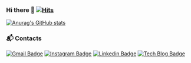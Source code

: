 ### Hi there 👋 [![Hits](https://hits.seeyoufarm.com/api/count/incr/badge.svg?url=https%3A%2F%2Fgithub.com%2FKangKyung&count_bg=%2379C83D&title_bg=%23555555&icon=&icon_color=%23E7E7E7&title=hits&edge_flat=false)](https://hits.seeyoufarm.com) 

[![Anurag's GitHub stats](https://github-readme-stats.vercel.app/api?username=KangKyung&theme=dark&count_private=true&show_icons=true)](https://github.com/anuraghazra/github-readme-stats)

<!--
### 👨🏻‍🏫 Career

| **Type** | **Date** | **Contents** | **Organization** |
|:--------:|:--------:|:--------:|:--------:|
| **🎓Education** | 2014. 3 ~ 2016. 2 | Department of English Language & Literature | **[BDES](http://bdes.nile.or.kr/nile/info/nInfo5_1.do)** |
| **🎓Education** | 2016. 3 ~ 2020. 2 | Department of Computer Software | **KwangWoon University** |
**📚External activities** | 2019. 06 ~ 2019. 08 | iOS App Design to Develop Course | **CodersHigh** |
| **🏢Employment** | 2019. 09 ~ 2020. 11 | Web Full-stack | **Cafe24(ezadmin)** |
| **🧑🏻‍💻Freelance** | 2020. 01 ~ 2020. 03 | App Front-end<br>[![App Store](https://img.shields.io/badge/App%20Store-0D96F6?logo=App%20Store&logoColor=white)](https://apps.apple.com/kr/app/powerlog/id1500605026) [![Google Play](https://img.shields.io/badge/Google%20Play-414141?logo=Google%20Play&logoColor=white)](https://play.google.com/store/apps/details?id=com.dynamiccare)  | **미소짓다** |
| **📚External activities** | 2021. 02 ~ | Yagom iOS career starter camp | **YagomAcademy** |
-->

<!-- 
### 🏆 Award

| **Type** | **Date** | **Contents** | **Organization** |
|:--------:|:--------:|:--------:|:--------:|
| **🥇grand prize** | 2011. 05 | Clear Water Jungnangcheon Stream Love Literature Contest | **Korea Environmental Youth Seoul Federation** |
| **🥇grand prize** | 2019. 05 | Industry-academic linkages SW Project (Graduation exhibition) | **KwangWoon University** |
| **👨🏻‍🎓Most Improve Student Award** | 2019. 09 | Most improve student in the computer software department. | **KwangWoon University** |
**👨🏻‍🎓scholarship** | 2019. 10 | Selection of talented scholarship students | **KwangWoon University** | 
-->

<!--
### 💻 Skill
![PHP](https://img.shields.io/badge/PHP-%E2%98%85%E2%98%85%E2%98%85%E2%98%86%E2%98%86-3DDC84?style=plastic&logo=php&logoColor=white) ![JavaScript](https://img.shields.io/badge/JavaScript-%E2%98%85%E2%98%85%E2%98%85%E2%98%86%E2%98%86-3DDC84?style=plastic&logo=JavaScript&logoColor=white) 
<br>![ANDROID](https://img.shields.io/badge/JAVA%20&%20ANDROID-%E2%98%85%E2%98%85%E2%98%86%E2%98%86%E2%98%86-0095D5?style=plastic&logo=android&logoColor=white) ![iOS](https://img.shields.io/badge/SWIFT%20&%20iOS-%E2%98%85%E2%98%85%E2%98%86%E2%98%86%E2%98%86-0095D5?style=plastic&logo=ios&logoColor=white)
<br>![ReactNative](https://img.shields.io/badge/ReactNative-%E2%98%85%E2%98%85%E2%98%86%E2%98%86%E2%98%86-0095D5?style=plastic&logo=React&logoColor=white) ![mysql](https://img.shields.io/badge/MySQL-%E2%98%85%E2%98%85%E2%98%86%E2%98%86%E2%98%86-0095D5?style=plastic&logo=mysql&logoColor=white) ![PYTHON](https://img.shields.io/badge/PYTHON-%E2%98%85%E2%98%86%E2%98%86%E2%98%86%E2%98%86-0696D7?style=plastic&logo=Python&logoColor=white)
-->

### 📬 Contacts
[![Gmail Badge](https://img.shields.io/badge/Gmail-d14836?style=flat-square&logo=Gmail&logoColor=white&link=mailto:k2h0508@gmail.com)](mailto:k2h0508@gmail.com) [![Instagram Badge](https://img.shields.io/badge/instagram-E4405F?style=flat-square&logo=instagram&logoColor=white&link=https://www.instagram.com/kkyung.h)](https://www.instagram.com/kkyung.h) [![Linkedin Badge](https://img.shields.io/badge/-LinkedIn-blue?style=flat-square&logo=Linkedin&logoColor=white&link=https://www.linkedin.com/in/kyung-kang-62a670177/)](https://www.linkedin.com/in/kyung-kang-62a670177/) [![Tech Blog Badge](http://img.shields.io/badge/-Tech%20blog-181717?style=flat-square&logo=github&link=https://bekangkyung.tistory.com/)](https://bekangkyung.tistory.com/)
